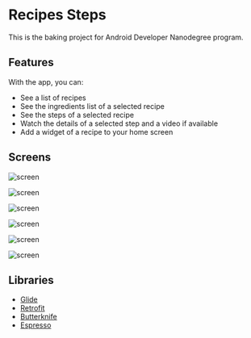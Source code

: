# Recipes Steps

This is the baking project for Android Developer Nanodegree program.

## Features

With the app, you can:
* See a list of recipes
* See the ingredients list of a selected recipe
* See the steps of a selected recipe
* Watch the details of a selected step and a video if available
* Add a widget of a recipe to your home screen

## Screens

![screen](../master/screens/phoneMain.png)

![screen](../master/screens/phoneSteps.png)

![screen](../master/screens/phoneStepDetails.png)

![screen](../master/screens/tabletDetails.png)

![screen](../master/screens/phoneMainLand.png)

![screen](../master/screens/widget.png)

## Libraries

* [Glide](https://bumptech.github.io/glide/)
* [Retrofit](https://github.com/square/retrofit)
* [Butterknife](http://jakewharton.github.io/butterknife/)
* [Espresso](https://developer.android.com/training/testing/espresso/)

